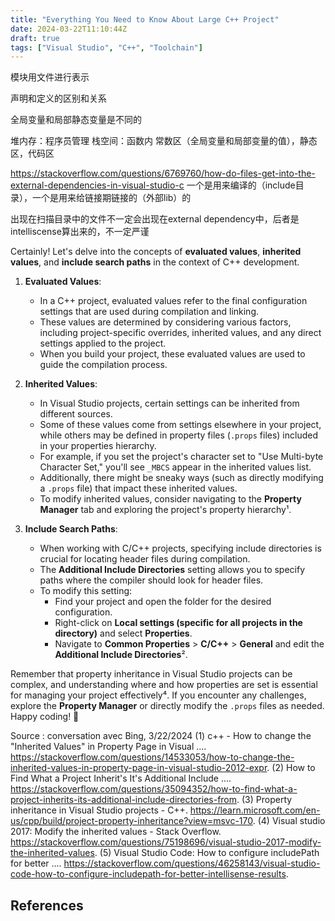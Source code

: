 ```yaml
---
title: "Everything You Need to Know About Large C++ Project"
date: 2024-03-22T11:10:44Z
draft: true
tags: ["Visual Studio", "C++", "Toolchain"]
---
```


模块用文件进行表示

声明和定义的区别和关系

全局变量和局部静态变量是不同的

堆内存：程序员管理
栈空间：函数内
常数区（全局变量和局部变量的值），静态区，代码区

https://stackoverflow.com/questions/6769760/how-do-files-get-into-the-external-dependencies-in-visual-studio-c
一个是用来编译的（include目录），一个是用来给链接期链接的（外部lib）的

出现在扫描目录中的文件不一定会出现在external dependency中，后者是intelliscense算出来的，不一定严谨

Certainly! Let's delve into the concepts of **evaluated values**, **inherited values**, and **include search paths** in the context of C++ development.

1. **Evaluated Values**:
   - In a C++ project, evaluated values refer to the final configuration settings that are used during compilation and linking.
   - These values are determined by considering various factors, including project-specific overrides, inherited values, and any direct settings applied to the project.
   - When you build your project, these evaluated values are used to guide the compilation process.

2. **Inherited Values**:
   - In Visual Studio projects, certain settings can be inherited from different sources.
   - Some of these values come from settings elsewhere in your project, while others may be defined in property files (`.props` files) included in your properties hierarchy.
   - For example, if you set the project's character set to "Use Multi-byte Character Set," you'll see `_MBCS` appear in the inherited values list.
   - Additionally, there might be sneaky ways (such as directly modifying a `.props` file) that impact these inherited values.
   - To modify inherited values, consider navigating to the **Property Manager** tab and exploring the project's property hierarchy¹.

3. **Include Search Paths**:
   - When working with C/C++ projects, specifying include directories is crucial for locating header files during compilation.
   - The **Additional Include Directories** setting allows you to specify paths where the compiler should look for header files.
   - To modify this setting:
     - Find your project and open the folder for the desired configuration.
     - Right-click on **Local settings (specific for all projects in the directory)** and select **Properties**.
     - Navigate to **Common Properties** > **C/C++** > **General** and edit the **Additional Include Directories**².

Remember that property inheritance in Visual Studio projects can be complex, and understanding where and how properties are set is essential for managing your project effectively⁴. If you encounter any challenges, explore the **Property Manager** or directly modify the `.props` files as needed. Happy coding! 🚀

Source : conversation avec Bing, 3/22/2024
(1) c++ - How to change the "Inherited Values" in Property Page in Visual .... https://stackoverflow.com/questions/14533053/how-to-change-the-inherited-values-in-property-page-in-visual-studio-2012-expr.
(2) How to Find What a Project Inherit's It's Additional Include .... https://stackoverflow.com/questions/35094352/how-to-find-what-a-project-inherits-its-additional-include-directories-from.
(3) Property inheritance in Visual Studio projects - C++. https://learn.microsoft.com/en-us/cpp/build/project-property-inheritance?view=msvc-170.
(4) Visual studio 2017: Modify the inherited values - Stack Overflow. https://stackoverflow.com/questions/75198696/visual-studio-2017-modify-the-inherited-values.
(5) Visual Studio Code: How to configure includePath for better .... https://stackoverflow.com/questions/46258143/visual-studio-code-how-to-configure-includepath-for-better-intellisense-results.

## References
